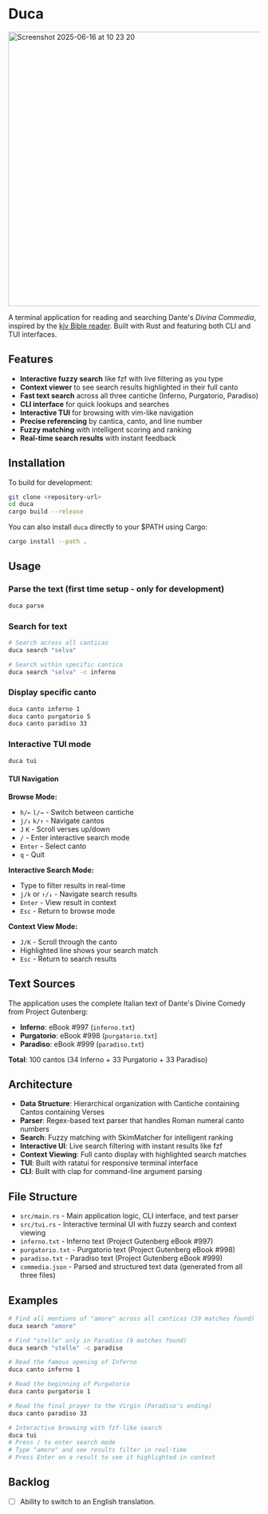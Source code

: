# Duca

<img width="550" alt="Screenshot 2025-06-16 at 10 23 20" src="https://github.com/user-attachments/assets/a1f0e139-dfc8-4146-bc05-549b9fb2c0f8" />

A terminal application for reading and searching Dante's *Divina Commedia*, inspired by the [kjv Bible reader](https://github.com/layeh/kjv). Built with Rust and featuring both CLI and TUI interfaces.

## Features

- **Interactive fuzzy search** like fzf with live filtering as you type
- **Context viewer** to see search results highlighted in their full canto
- **Fast text search** across all three cantiche (Inferno, Purgatorio, Paradiso)
- **CLI interface** for quick lookups and searches
- **Interactive TUI** for browsing with vim-like navigation
- **Precise referencing** by cantica, canto, and line number
- **Fuzzy matching** with intelligent scoring and ranking
- **Real-time search results** with instant feedback

## Installation

To build for development:

```bash
git clone <repository-url>
cd duca
cargo build --release
```

You can also install `duca` directly to your $PATH using Cargo:

```bash
cargo install --path .
```

## Usage

### Parse the text (first time setup - only for development)

```bash
duca parse
```

### Search for text

```bash
# Search across all canticas
duca search "selva"

# Search within specific cantica
duca search "selva" -c inferno
```

### Display specific canto

```bash
duca canto inferno 1
duca canto purgatorio 5
duca canto paradiso 33
```

### Interactive TUI mode

```bash
duca tui
```

#### TUI Navigation

**Browse Mode:**

- `h/←` `l/→` - Switch between cantiche
- `j/↓` `k/↑` - Navigate cantos
- `J` `K` - Scroll verses up/down
- `/` - Enter interactive search mode
- `Enter` - Select canto
- `q` - Quit

**Interactive Search Mode:**

- Type to filter results in real-time
- `j/k` or `↑/↓` - Navigate search results
- `Enter` - View result in context
- `Esc` - Return to browse mode

**Context View Mode:**

- `J/K` - Scroll through the canto
- Highlighted line shows your search match
- `Esc` - Return to search results

## Text Sources

The application uses the complete Italian text of Dante's Divine Comedy from Project Gutenberg:

- **Inferno**: eBook #997 (`inferno.txt`)
- **Purgatorio**: eBook #998 (`purgatorio.txt`)
- **Paradiso**: eBook #999 (`paradiso.txt`)

**Total**: 100 cantos (34 Inferno + 33 Purgatorio + 33 Paradiso)

## Architecture

- **Data Structure**: Hierarchical organization with Cantiche containing Cantos containing Verses
- **Parser**: Regex-based text parser that handles Roman numeral canto numbers
- **Search**: Fuzzy matching with SkimMatcher for intelligent ranking
- **Interactive UI**: Live search filtering with instant results like fzf
- **Context Viewing**: Full canto display with highlighted search matches
- **TUI**: Built with ratatui for responsive terminal interface
- **CLI**: Built with clap for command-line argument parsing

## File Structure

- `src/main.rs` - Main application logic, CLI interface, and text parser
- `src/tui.rs` - Interactive terminal UI with fuzzy search and context viewing
- `inferno.txt` - Inferno text (Project Gutenberg eBook #997)
- `purgatorio.txt` - Purgatorio text (Project Gutenberg eBook #998)
- `paradiso.txt` - Paradiso text (Project Gutenberg eBook #999)
- `commedia.json` - Parsed and structured text data (generated from all three files)

## Examples

```bash
# Find all mentions of "amore" across all canticas (59 matches found)
duca search "amore"

# Find "stelle" only in Paradiso (9 matches found)
duca search "stelle" -c paradiso

# Read the famous opening of Inferno
duca canto inferno 1

# Read the beginning of Purgatorio
duca canto purgatorio 1

# Read the final prayer to the Virgin (Paradiso's ending)
duca canto paradiso 33

# Interactive browsing with fzf-like search
duca tui
# Press / to enter search mode
# Type "amore" and see results filter in real-time
# Press Enter on a result to see it highlighted in context
```

## Backlog

- [ ] Ability to switch to an English translation.
